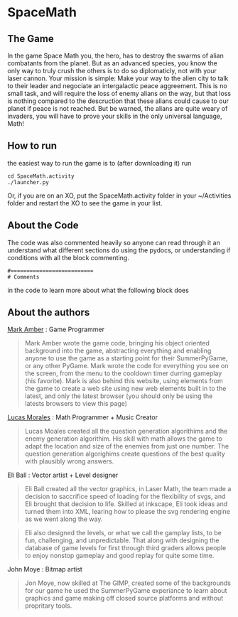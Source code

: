 SpaceMath
=========

The Game
--------
In the game Space Math you, the hero, has to destroy the swarms of alian
combatants from the planet. But as an advanced species, you know the only way
to truly crush the others is to do so diplomaticly, not with your laser cannon.
Your mission is simple: Make your way to the alien city to talk to their leader
and negociate an intergalactic peace aggreement. This is no small task,
and will require the loss of enemy alians on the way, but that loss is nothing
compared to the descruction that these alians could cause to our planet if peace
is not reached. But be warned, the alians are quite weary of invaders,
you will have to prove your skills in the only universal language, Math!

How to run
----------

the easiest way to run the game is to (after downloading it) run

	cd SpaceMath.activity	
	./launcher.py

Or, if you are on an XO, put the SpaceMath.activity folder in your ~/Activities
folder and restart the XO to see the game in your list.

About the Code
--------------

The code was also commented heavily so anyone can read through it an understand
what different sections do using the pydocs, or understanding if conditions with
all the block commenting.

    #==========================         
    # Comments

in the code to learn more about what the following block does

About the authors
-----------------
[Mark Amber][markamber] : Game Programmer

> Mark Amber wrote the game code, bringing his object oriented background into
the game, abstracting everything and enabling anyone to use the game as a starting
point for their SummerPyGame, or any other PyGame.
Mark wrote the code for everything you see on the screen, from the menu
to the cooldown timer durring gameplay (his favorite). Mark is also behind this
website, using elements from the game to create a web site using new web
elements built in to the latest, and only the latest browser (you should only be
using the latests browsers to view this page)

[Lucas Morales][lukedmor] : Math Programmer + Music Creator

> Lucas Moales created all the question generation algorithims and the enemy
generation algorithim. His skill with math allows the game to adapt the location
and size of the enemies from just one number. The question generation algorighims
create questions of the best quality with plausibly wrong answers.

Eli Ball : Vector artist + Level designer

> Eli Ball created all the vector graphics, in Laser Math, the team made a decision
to saccrifice speed of loading for the flexibility of svgs, and Eli brought that
decision to life. Skilled at inkscape, Eli took ideas and turned them into
XML, learing how to please the svg rendering engine as we went along the way.

> Eli also designed the levels, or what we call the gamplay lists, to be fun, 
challenging, and unpredictable. That along with designing the database of game
levels for first through third graders allows people to enjoy nonstop gameplay
and good replay for quite some time.

John Moye : Bitmap artist

> Jon Moye, now skilled at The GIMP, created some of the backgrounds for our game
he used the SummerPyGame experiance to learn about graphics and game making off
closed source platforms and without propritary tools.

[markamber]: http://markamber.co "Mark Amber"
[lukedmor]: https://plus.google.com/116612911731859210066/posts "Lucas Morales"

